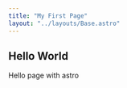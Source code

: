 ```yaml
---
title: "My First Page"
layout: "../layouts/Base.astro"
---
```


## Hello World

Hello page with astro